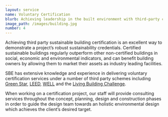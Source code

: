 ```yaml
---
layout: service
name: Voluntary Certification
blurb: Achieving leadership in the built environment with third-party certification
image_path: /images/building.jpg
number: 4
---
```



Achieving third party sustainable building certification is an excellent way to demonstrate a project’s robust sustainability credentials. Certified sustainable buildings regularly outperform other non-certified buildings in social, economic and environmental indicators, and can benefit building owners by allowing them to market their assets as industry leading facilities.

SBE has extensive knowledge and experience in delivering voluntary certification services under a number of third party schemes including [Green Star](http://new.gbca.org.au/), [LEED](https://new.usgbc.org/leed), [WELL](https://www.wellcertified.com/en/start-a-project)&nbsp;and the [Living Building Challenge](https://living-future.org/lbc/).

When working on a certification project, our staff will provide consulting services throughout the concept, planning, design and construction phases in order to guide the design team towards an holistic environmental design which achieves the client’s desired target.